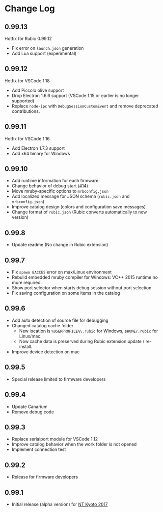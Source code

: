 # Change Log

## 0.99.13

Hotfix for Rubic 0.99.12

* Fix error on `launch.json` generation
* Add Lua support (experimental)

## 0.99.12

Hotfix for VSCode 1.18

* Add Piccolo olive support
* Drop Electron 1.6.6 support (VSCode 1.15 or earlier is no longer supported)
* Replace `node-ipc` with `DebugSessionCustomEvent` and remove deprecated contributions.

## 0.99.11

Hotfix for VSCode 1.16

* Add Electron 1.7.3 support
* Add x64 binary for Windows

## 0.99.10

* Add runtime information for each firmware
* Change behavior of debug start ([#14](https://github.com/kimushu/rubic-vscode/issues/14))
* Move mruby-specific options to `mrbconfig.json`
* Add localized message for JSON schema (`rubic.json` and `mrbconfig.json`)
* Improve catalog design (colors and configuration save messages)
* Change format of `rubic.json` (Rubic converts automatically to new version)

## 0.99.8

* Update readme (No change in Rubic extension)

## 0.99.7

* Fix `spawn EACCES` error on max/Linux environment
* Rebuild embedded mruby compiler for Windows: VC++ 2015 runtime no more required.
* Show port selector when starts debug session without port selection
* Fix saving configuration on some items in the catalog

## 0.99.6

* Add auto detection of source file for debugging
* Changed catalog cache folder
  * New location is `%USERPROFILE%\.rubic` for Windows, `$HOME/.rubic` for Linux/mac.
  * Now cache data is preserved during Rubic extension update / re-install. 
* Improve device detection on mac

## 0.99.5

* Special release limited to firmware developers

## 0.99.4

* Update Canarium
* Remove debug code

## 0.99.3

* Replace serialport module for VSCode 1.12
* Improve catalog behavior when the work folder is not opened
* Implement connection test

## 0.99.2

* Release for firmware developers

## 0.99.1

* Initial release (alpha version) for [NT Kyoto 2017](http://j.nicotech.jp/ntkyoto2017)
